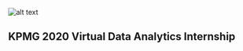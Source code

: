 
![alt text](https://github.com/MarioRashadHUB/kpmg_internship_2020/blob/master/images/kpmg_header.png "Experience with Excel")

## KPMG 2020 Virtual Data Analytics Internship

